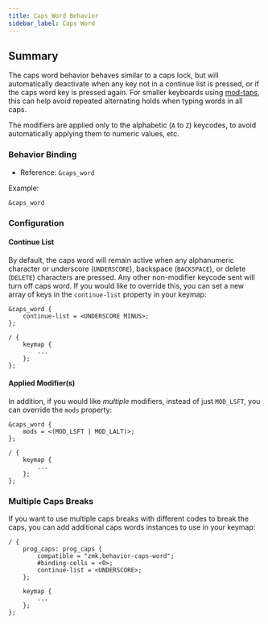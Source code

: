 ```yaml
---
title: Caps Word Behavior
sidebar_label: Caps Word
---
```


## Summary

The caps word behavior behaves similar to a caps lock, but will automatically deactivate when any key not in a continue list is pressed, or if the caps word key is pressed again. For smaller keyboards using [mod-taps](/docs/behaviors/mod-tap), this can help avoid repeated alternating holds when typing words in all caps.

The modifiers are applied only to the alphabetic (`A` to `Z`) keycodes, to avoid automatically applying them to numeric values, etc.

### Behavior Binding

- Reference: `&caps_word`

Example:

```dts
&caps_word
```

### Configuration

#### Continue List

By default, the caps word will remain active when any alphanumeric character or underscore (`UNDERSCORE`), backspace (`BACKSPACE`), or delete (`DELETE`) characters are pressed. Any other non-modifier keycode sent will turn off caps word. If you would like to override this, you can set a new array of keys in the `continue-list` property in your keymap:

```dts
&caps_word {
    continue-list = <UNDERSCORE MINUS>;
};

/ {
    keymap {
        ...
    };
};
```

#### Applied Modifier(s)

In addition, if you would like _multiple_ modifiers, instead of just `MOD_LSFT`, you can override the `mods` property:

```dts
&caps_word {
    mods = <(MOD_LSFT | MOD_LALT)>;
};

/ {
    keymap {
        ...
    };
};
```

### Multiple Caps Breaks

If you want to use multiple caps breaks with different codes to break the caps, you can add additional caps words instances to use in your keymap:

```dts
/ {
    prog_caps: prog_caps {
        compatible = "zmk,behavior-caps-word";
        #binding-cells = <0>;
        continue-list = <UNDERSCORE>;
    };

    keymap {
        ...
    };
};
```
